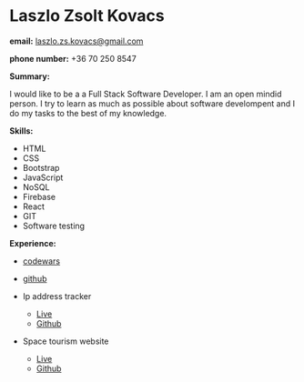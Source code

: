 # Laszlo Zsolt Kovacs

**email:** laszlo.zs.kovacs@gmail.com 

**phone number:** +36 70 250 8547

**Summary:**

I would like to be a a Full Stack Software Developer. I am an open mindid person. I try to learn as much as possible about software develompent and I do my tasks to the best of my knowledge.

**Skills:**

 - HTML
 - CSS 
 - Bootstrap 
 - JavaScript 
 - NoSQL
 - Firebase
 - React
 - GIT 
 - Software testing

**Experience:**
 - [codewars](https://www.codewars.com/users/KovacsLaszloZsolt)
 - [github](https://github.com/KovacsLaszloZsolt)
 - Ip address tracker
    - [Live](https://ipa-tracker.netlify.app/)
    - [Github](https://github.com/KovacsLaszloZsolt/frontend-mentor/tree/ip-address-tracker)

 - Space tourism website
    - [Live](https://spacetourism.netlify.app/)
    - [Github](https://github.com/KovacsLaszloZsolt/frontend-mentor/tree/space-tourism-website)
